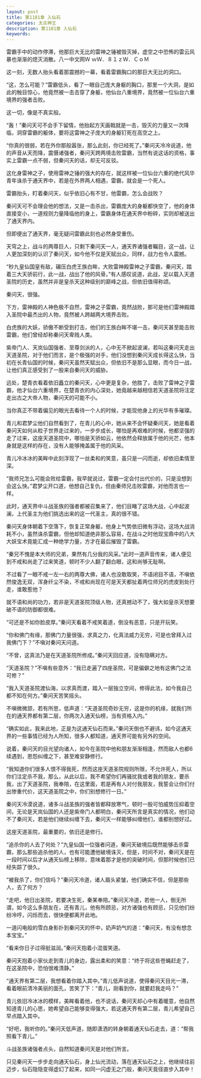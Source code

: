 ```yaml
---
layout: post
title: 第1181章 入仙石
categories: 太古神王
description: 第1181章 入仙石
keywords:
---
```


雷霸手中的动作停滞，他那巨大无比的雷神之锤被毁灭掉，虚空之中恐怖的雷云风暴也渐渐的熄灭消散。八一中文网Ｗ ｗＷ．８１ｚＷ．ＣｏＭ

这一刻，无数人抬头看着那震撼的一幕，看着雷霸胸口的那巨大无比的洞口。

“这，怎么可能？”雷霸低头，看了一眼自己庞大身躯的胸口，那里一个大洞，是如此的触目惊心，他竟然被一击击穿了身躯，他仙台八重境界，竟然被一位仙台六重境界的强者击败。

这一切，像是不真实般。

“轰！”秦问天可不会手下留情，他抬起方天画戟就是一击，毁灭的力量又一次降临，洞穿雷霸的躯体，要将这雷神之子庞大的身躯钉死在高空之上。

“你真的很弱，若在外你那般嚣张，那么此刻，你已经死了。”秦问天冷冷说道，他的声音从天而降，震慑诸强者，秦问天跨两境击败雷霸，当然有说这话的资格，事实上雷霸一点不弱，但秦问天的话，却无可反驳。

这化身雷神之子，使用雷神之锤的强大的存在，就这样被一位仙台六重的绝代风华青年诛杀于通天界中，若是在外界两人相遇，雷霸，就会是一个死人。

雷霸抬头，盯着秦问天，似乎依旧心有不甘，他雷霸，怎么会战败？

秦问天可不会理会他的想法，又是一击杀出，雷霸庞大的身躯都快空了，他的身体直接变小，一道规则力量降临他的身上，雷霸身体在通天界中粉碎，实则却被送出了通天界内。

但即便出了通天界，毫无疑问雷霸此刻也必然身受重伤。

天穹之上，战斗的两尊巨人，只剩下秦问天一人，通天界诸强者瞩目，这一战，让人更加深刻的认识了秦问天，如今他不仅是天赋出众，同样，战力也令人震撼。

“秒九皇仙国皇有敌，碾压白虎王族白眸，大败雷神殿雷神之子雷霸，秦问天，踏着三大天骄前行，此一战，战出了他的风骨。”有人感叹说道，此战，足以载入天道圣院的历史，虽然并非是皇杀天这种级别的巅峰之战，但依旧值得称颂。

秦问天，很强。

下方，雷神殿的人神色极不自然，雷神之子雷霸，竟然战败，那可是他们雷神殿踏入圣院中最杰出的人物，竟然被人跨越两大境界击败。

白虎族的大妖，骄傲不断受到打击，他们的王族白眸不堪一击，秦问天甚至能击败雷霸，他们曾经却称秦问天卑贱人类。

紫帝门人、天岚仙国强者、至尊剑派的人，心中无不掀起波澜，若叫这秦问天走出天道圣院，对于他们而言，是个极强的对手，他们没想到秦问天成长得这么快，当初在长青仙国的时候，秦问天虽然天赋出众，但依旧不是那么显眼，而今日一战，让他们真正感受到了一股来自秦问天的威胁。

远处，楚青衣看着依旧矗立的秦问天，心中更是复杂，他胜了，击败了雷神之子雷霸，他才仙台六重境界，在楚青衣的内心深处，她竟越来越相信若天道圣院将注定走出古之大帝人物，秦问天的可能不小。

当你真正不带着偏见的眼光去看待一个人的时候，才能现他身上的光华有多璀璨。

青儿和君梦尘他们自然看到了，在青儿的心中，她从来不会怀疑秦问天，她是看着秦问天如何从粒子世界走过来的，一步步成长，哪怕是再艰难的时候，他都坚强的走了过来，这座天道圣院中，哪怕是天骄如云，他依然会释放属于他的光芒，他本身就是这样的存在，没有人能够掩盖属于他的风采。

青儿冷冰冰的美眸中此刻浮现了一丝柔和的笑意，虽只是一闪而逝，却依旧柔情至深。

“我师兄怎么可能会败给雷霸，我早就说过，雷霸一定会付出代价的，只是没想到会这么快。”君梦尘开口道，他想自己复仇，但由秦师兄击败雷霸，对他而言也一样。

此时，通天界中斗战圣族的强者都被召集来了，他们目睹了这场大战，心中起波澜，上代圣主为他们挑选出来的这一代圣主，真的很不错。

秦问天身体朝着下空落下，恢复正常身躯，他身上气势依旧微有浮动，这场大战消耗不小，虽然诛杀雷霸，但他却知道绝非那么容易，在战斗之时他现宝鼎中的八大大妖宝术竟能汇成一种绝学力量，方才在最后摧毁了雷霸。

“秦兄不愧是本大师的兄弟，果然有几分我的风采。”此时一道声音传来，诸人便见到不戒和尚走了过来笑道，顿时不少人翻了翻白眼，这和尚够无耻啊。

不过看了一眼不戒一左一右的两尊大佛，诸人也没敢取笑，不语闭目不语，不嗔依然俊逸无双，浑身纤尘不染，不戒和尚现在可是天天都扯着两位师兄的虎皮到处行走，谁敢惹他？

就不语和尚的功力，若非是天道圣院顶级人物，还真撼动不了，强大如皇杀天想要破不语的防御都很难。

“可还是不如你脸皮厚。”秦问天看着不戒笑着道，倒没有恶意，只是开玩笑。

“你和佛门有缘，那佛门力量很强，求真之力，化真法威力无穷，可是也曾拜入过我佛门下？”不嗔对秦问天问道。

“不曾，这真法乃是在天道圣院所修成。”秦问天回应道，没有隐瞒对方。

“天道圣院？”不嗔有些意外：“我已走遍了四座圣院，可是偏僻之地有这佛门之法可修？”

“我入天道圣院渡仙海，以求真而渡，踏入一层独立空间，修得此法，如今我自己都不知在何方。”秦问天苦笑摇头。

不嗔微微颔，若有所思，低声道：“天道圣院奇妙无穷，这是你的机缘，就我们所在的通天界都有第二层，你两次入通天仙榜，当有资格入内。”

“确实如此，我来此地，正是为这通天仙石而来。”秦问天倒也不避讳，如今这通天界的一些事情已经为人所知，很多人都知道，通天界可能有另外的空间。

说着，秦问天的目光望向诸人，如今在圣院中他和朋友渐渐相逢，然而敌人也都6续遇到，恩怨纠缠之下，甚至难安静修行。

“我知道你们很多人恨不得我死，然而这座天道圣院规则所限，不允许死人，所以你们注定杀不我，那么，从此以后，我不希望你们再骚扰我或者我的朋友，要杀我，出了天道圣院，我奉陪，在这里面，若是再有人对付我朋友，我誓会让你们付出惨重代价，这天道圣院之中，你们别想修行一日。”

秦问天冷漠说道，诸多斗战圣族的强者皆都释放寒气，顿时一股可怕威势压抑着空间，无论是天岚仙国的人还是紫帝门人都明白，秦问天所言是真实的情况，他们动不了秦问天，若是他们继续纠缠下去，秦问天一样能够纠缠他们，谁都别想好过。

这座天道圣院，最重要的，依旧还是修行。

“追杀你的人去了何处？”九皇仙国一位强者问道，秦问天破境后既然能够击杀雷霸，那么那些追杀他的人，也有可能遭他破境诛灭，但是，时间不对，秦问天是在一段时间以后才从通天仙榜上移除，意味着那才是他的突破时间，但那时候他们已经失踪了很久。

“被我杀了，你们信吗？”秦问天冷道，诸人眉头紧皱，他们确实不信，但是那些人，去了何方？

“走吧，他日出圣院，若要决生死，秦某奉陪。”秦问天冷道，若他一人，倒无所谓，如今这么多朋友在，还有青儿，他有所顾忌，对方诸强也有顾忌，只见他们纷纷冷哼，闪烁而去，很快便都离开此地。

一道闪电般的雪白身影扑到秦问天的怀中，奶声奶气的道：“秦问天，有没有想念本宝宝。”

“看来你日子过得挺滋润。”秦问天抱着小混蛋笑道。

秦问天抱着小家伙走到青儿的身边，露出柔和的笑意：“终于将这些苍蝇赶走了，在这圣院中，恐怕很难清静。”

“通天界有第二层，我想看着你踏入其中。”青儿低声说道，使得秦问天目光一滞，看着眼前清冷美丽的面孔，苦笑了下：“青儿，刚看到你，就要赶我走吗？”

青儿依旧冷冰冰的模样，美眸看着他，也不说话，秦问天却心中有着暖意，他自然知道青儿的心思，她希望自己能够变得强大，若这通天界有第二层，青儿希望自己早点踏入其中。

“好吧，我听你的。”秦问天低声道，随即潇洒的转身朝着通天仙石走去，道：“帮我照看下青儿。”

斗战圣族诸强者点头，自然知道秦问天是对他们所言。

只见秦问天一步步走向通天仙石，身上仙光流动，落在通天仙石之上，他继续往前迈步，仙石隐隐变得虚幻了起来，如同一闪虚无之门般，秦问天竟径直步入其中！
